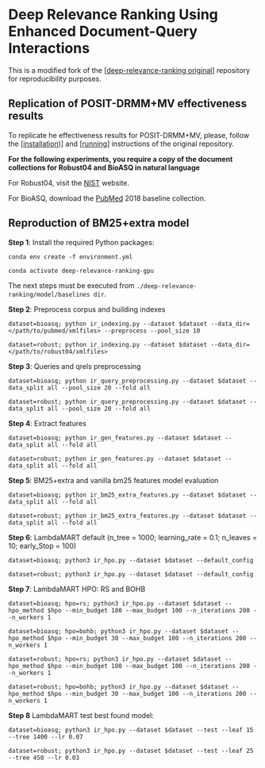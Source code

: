 # Deep Relevance Ranking Using Enhanced Document-Query Interactions

This is a modified fork of the [[deep-relevance-ranking original](https://github.com/nlpaueb/deep-relevance-ranking)] repository for reproducibility purposes.

## Replication of POSIT-DRMM+MV effectiveness results

To replicate he effectiveness results for POSIT-DRMM+MV, please, follow the [[installation](https://github.com/nlpaueb/deep-relevance-ranking))] and [[running](https://github.com/nlpaueb/deep-relevance-ranking/tree/master/models/drmm)] instructions of the original repository.

**For the following experiments, you require a copy of the document collections for Robust04 and BioASQ in natural language**

For Robust04, visit the [NIST](https://trec.nist.gov/data/cd45/index.html) website.

For BioASQ, download the [PubMed](https://www.nlm.nih.gov/databases/download/pubmed_medline.html) 2018 baseline collection. 

## Reproduction of BM25+extra model


**Step 1**: Install the required Python packages: 

`conda env create -f environment.yml`

`conda activate deep-relevance-ranking-gpu`

The next steps must be executed from `./deep-relevance-ranking/model/baselines dir`.

**Step 2**: Preprocess corpus and building indexes

  `dataset=bioasq; python ir_indexing.py --dataset $dataset --data_dir=</path/to/pubmed/xmlfiles> --preprocess --pool_size 10` 

  
  `dataset=robust; python ir_indexing.py --dataset $dataset --data_dir=</path/to/robust04/xmlfiles>`

**Step 3**: Queries and qrels preprocessing

  `dataset=bioasq; python ir_query_preprocessing.py --dataset $dataset --data_split all --pool_size 20 --fold all`

`dataset=robust; python ir_query_preprocessing.py --dataset $dataset --data_split all --pool_size 20 --fold all`

**Step 4**: Extract features

  `dataset=bioasq; python ir_gen_features.py --dataset $dataset --data_split all --fold all`
 
 `dataset=robust; python ir_gen_features.py --dataset $dataset --data_split all --fold all`

**Step 5**: BM25+extra and vanilla bm25 features model evaluation

  `dataset=bioasq; python ir_bm25_extra_features.py --dataset $dataset --data_split all --fold all`
 
 `dataset=robust; python ir_bm25_extra_features.py --dataset $dataset --data_split all --fold all`

**Step 6**: LambdaMART default (n_tree = 1000; learning_rate = 0.1; n_leaves = 10; early_Stop = 100)

  `dataset=bioasq; python3 ir_hpo.py --dataset $dataset --default_config`
 
 `dataset=robust; python3 ir_hpo.py --dataset $dataset --default_config`

**Step 7**: LambdaMART HPO: RS and BOHB

  `dataset=bioasq; hpo=rs; python3 ir_hpo.py --dataset $dataset --hpo_method $hpo --min_budget 100 --max_budget 100 --n_iterations 200 --n_workers 1`
  
  `dataset=bioasq; hpo=bohb; python3 ir_hpo.py --dataset $dataset --hpo_method $hpo --min_budget 30 --max_budget 100 --n_iterations 200 --n_workers 1`

  `dataset=robust; hpo=rs; python3 ir_hpo.py --dataset $dataset --hpo_method $hpo --min_budget 100 --max_budget 100 --n_iterations 200 --n_workers 1`
 
 `dataset=robust; hpo=bohb; python3 ir_hpo.py --dataset $dataset --hpo_method $hpo --min_budget 30 --max_budget 100 --n_iterations 200 --n_workers 1`

**Step 8** LambdaMART test best found model:
 
  `dataset=bioasq; python3 ir_hpo.py --dataset $dataset --test --leaf 15 --tree 1400 --lr 0.07`
 
 `dataset=robust; python3 ir_hpo.py --dataset $dataset --test --leaf 25 --tree 450 --lr 0.03`
